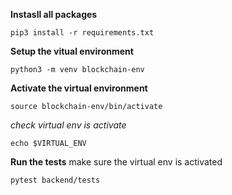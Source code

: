 **Instasll all packages**

```
pip3 install -r requirements.txt
```

**Setup the vitual environment**

```
python3 -m venv blockchain-env
```

**Activate the virtual environment**

```
source blockchain-env/bin/activate
```

_check virtual env is activate_

```
echo $VIRTUAL_ENV
```

**Run the tests**
make sure the virtual env is activated

```
pytest backend/tests
```
